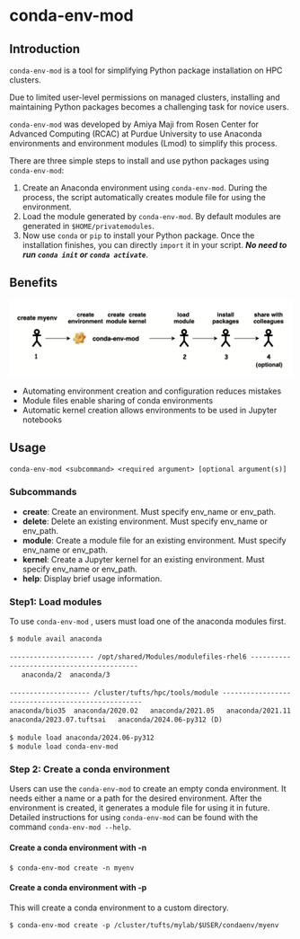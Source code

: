 # conda-env-mod

## Introduction
`conda-env-mod` is a tool for simplifying Python package installation on HPC clusters. 

Due to limited user-level permissions on managed clusters, installing and maintaining Python packages becomes a challenging task for novice users. 

`conda-env-mod` was developed by Amiya Maji from Rosen Center for Advanced Computing (RCAC) at Purdue University to use Anaconda environments and environment modules (Lmod) to simplify this process. 

There are three simple steps to install and use python packages using `conda-env-mod`:
1. Create an Anaconda environment using `conda-env-mod`. During the process, the script automatically creates module file for using the environment.
2. Load the module generated by `conda-env-mod`. By default modules are generated in `$HOME/privatemodules`. 
3. Now use `conda` or `pip` to install your Python package. Once the installation finishes, you can directly `import` it in your script.  ***No need to run `conda init` or `conda activate`***.

## Benefits
![conda-env-mod-workflow](images/conda-env-mod-workflow.png)

- Automating environment creation and configuration reduces mistakes
- Module files enable sharing of conda environments
- Automatic kernel creation allows environments to be used in Jupyter notebooks

## Usage
```
conda-env-mod <subcommand> <required argument> [optional argument(s)]
```

### Subcommands
- **create**: Create an environment.  Must specify env_name or env_path.
- **delete**: Delete an existing environment.  Must specify env_name or env_path.
- **module**: Create a module file for an existing environment.  Must specify env_name or env_path.
- **kernel**: Create a Jupyter kernel for an existing environment.  Must specify env_name or env_path.
- **help**:   Display brief usage information.

### Step1: Load modules

To use `conda-env-mod` , users must load one of the anaconda modules first.


```
$ module avail anaconda

--------------------- /opt/shared/Modules/modulefiles-rhel6 ------------------------------------------
   anaconda/2  anaconda/3

-------------------- /cluster/tufts/hpc/tools/module --------------------------------------------------
anaconda/bio35  anaconda/2020.02   anaconda/2021.05   anaconda/2021.11   anaconda/2023.07.tuftsai   anaconda/2024.06-py312 (D)

$ module load anaconda/2024.06-py312
$ module load conda-env-mod
```

### Step 2: Create a conda environment

Users can use the `conda-env-mod`  to create an empty conda environment. It needs either a name or a path for the desired environment. After the environment is created, it generates a module file for using it in future. Detailed instructions for using `conda-env-mod` can be found with the command `conda-env-mod --help`.



#### Create a conda environment with -n

```shell-session
$ conda-env-mod create -n myenv
```



#### Create a conda environment with -p

This will create a conda environment to a custom directory. 

```shell-session
$ conda-env-mod create -p /cluster/tufts/mylab/$USER/condaenv/myenv
```